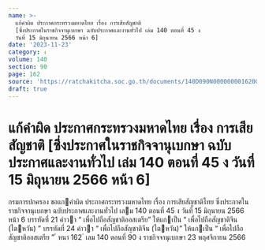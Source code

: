 ```yaml
---
name: >-
  แก้คำผิด ประกาศกระทรวงมหาดไทย เรื่อง การเสียสัญชาติ
  [ซึ่งประกาศในราชกิจจานุเบกษา ฉบับประกาศและงานทั่วไป เล่ม 140 ตอนที่ 45 ง
  วันที่ 15 มิถุนายน 2566 หน้า 6]
date: '2023-11-23'
category: ง
volume: 140
section: 90
page: 162
source: 'https://ratchakitcha.soc.go.th/documents/140D090N0000000016200.pdf'
draft: true
---
```


# แก้คำผิด ประกาศกระทรวงมหาดไทย เรื่อง การเสียสัญชาติ [ซึ่งประกาศในราชกิจจานุเบกษา ฉบับประกาศและงานทั่วไป เล่ม 140 ตอนที่ 45 ง วันที่ 15 มิถุนายน 2566 หน้า 6]

กรมการปกครอง ขอแกคําผิด ประกาศกระทรวงมหาดไทย เรื่อง การเสียสัญชาติไทย ซึ่งประกาศในราชกิจจานุเบกษา ฉบับประกาศและงานทั่วไป เลม 140 ตอนที่ 45 ง วันที่ 15 มิถุนายน 2566 หน้า 6 บรรทัดที่ 21 คําวา “ เพื่อไปถือสัญชาติออสเตรีย” ให้แกเป็น “ เพื่อไปถือสัญชาติจีน (ไตหวัน) ” บรรทัดที่ 24 คําวา “ เพื่อไปถือสัญชาติจีน (ไตหวัน)” ให้แกเป็น “ เพื่อไปถือสัญชาติออสเตรีย ” ้ หนา 162 ่ เลม 140 ตอนที่ 90 ง ราชกิจจานุเบกษา 23 พฤศจิกายน 2566
